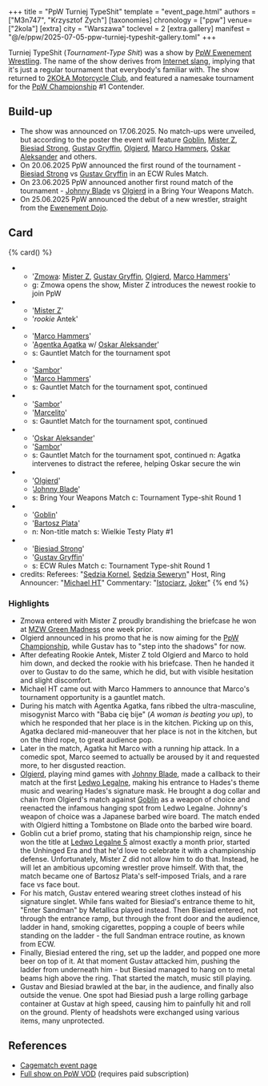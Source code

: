 +++
title = "PpW Turniej TypeShit"
template = "event_page.html"
authors = ["M3n747", "Krzysztof Zych"]
[taxonomies]
chronology = ["ppw"]
venue=["2kola"]
[extra]
city = "Warszawa"
toclevel = 2
[extra.gallery]
manifest = "@/e/ppw/2025-07-05-ppw-turniej-typeshit-gallery.toml"
+++

Turniej TypeShit (_Tournament-Type Shit_) was a show by [PpW Ewenement Wrestling](@/o/ppw.md). The name of the show derives from [Internet slang][name], implying that it's just a regular tournament that everybody's familiar with. The show returned to [2KOŁA Motorcycle Club](@/v/2kola.md), and featured a namesake tournament for the [PpW Championship](@/c/ppw-championship.md) #1 Contender.

## Build-up

* The show was announced on 17.06.2025. No match-ups were unveiled, but according to the poster the event will feature [Goblin](@/w/goblin.md), [Mister Z](@/w/mister-z.md), [Biesiad Strong](@/w/biesiad.md), [Gustav Gryffin](@/w/gustav-gryffin.md), [Olgierd](@/w/olgierd.md), [Marco Hammers](@/w/marco-hammers.md), [Oskar Aleksander](@/w/oskar-aleksander.md) and others.
* On 20.06.2025 PpW announced the first round of the tournament - [Biesiad Strong](@/w/biesiad.md) vs [Gustav Gryffin](@/w/gustav-gryffin.md) in an ECW Rules Match.
* On 23.06.2025 PpW announced another first round match of the tournament - [Johnny Blade](@/w/johnny-blade.md) vs [Olgierd](@/w/olgierd.md) in a Bring Your Weapons Match.
* On 25.06.2025 PpW announced the debut of a new wrestler, straight from the [Ewenement Dojo](@/o/ewenement-dojo.md).

## Card

{% card() %}
- - '[Zmowa](@/tt/zmowa.md): [Mister Z](@/w/mister-z.md), [Gustav Gryffin](@/w/gustav-gryffin.md), [Olgierd](@/w/olgierd.md), [Marco Hammers](@/w/marco-hammers.md)'
  - g: Zmowa opens the show, Mister Z introduces the newest rookie to join PpW
- - '[Mister Z](@/w/mister-z.md)'
  - '_rookie_ Antek'
- - '[Marco Hammers](@/w/marco-hammers.md)'
  - '[Agentka Agatka](@/w/agentka-agatka.md) w/ [Oskar Aleksander](@/w/oskar-aleksander.md)'
  - s: Gauntlet Match for the tournament spot
- - '[Sambor](@/w/sambor.md)'
  - '[Marco Hammers](@/w/marco-hammers.md)'
  - s: Gauntlet Match for the tournament spot, continued
- - '[Sambor](@/w/sambor.md)'
  - '[Marcelito](@/w/marcelito.md)'
  - s: Gauntlet Match for the tournament spot, continued
- - '[Oskar Aleksander](@/w/oskar-aleksander.md)'
  - '[Sambor](@/w/sambor.md)'
  - s: Gauntlet Match for the tournament spot, continued
    n: Agatka intervenes to distract the referee, helping Oskar secure the win
- - '[Olgierd](@/w/olgierd.md)'
  - '[Johnny Blade](@/w/johnny-blade.md)'
  - s: Bring Your Weapons Match
    c: Tournament Type-shit Round 1
- - '[Goblin](@/w/goblin.md)'
  - '[Bartosz Plata](@/w/plata.md)'
  - n: Non-title match
    s: Wielkie Testy Platy #1
- - '[Biesiad Strong](@/w/biesiad.md)'
  - '[Gustav Gryffin](@/w/gustav-gryffin.md)'
  - s: ECW Rules Match
    c: Tournament Type-shit Round 1
- credits:
    Referees: "[Sędzia Kornel](@/w/sedzia-kornel.md), [Sędzia Seweryn](@/w/sedzia-seweryn.md)"
    Host, Ring Announcer: "[Michael HT](@/w/michael-ht.md)"
    Commentary: "[Istociarz](@/w/istociarz.md), [Joker](@/w/joker.md)"
{% end %}

### Highlights

* Zmowa entered with Mister Z proudly brandishing the briefcase he won at [MZW Green Madness](@/e/mzw/2025-06-28-mzw-green-madness.md) one week prior.
* Olgierd announced in his promo that he is now aiming for the [PpW Championship](@/c/ppw-championship.md), while Gustav has to "step into the shadows" for now.
* After defeating Rookie Antek, Mister Z told Olgierd and Marco to hold him down, and decked the rookie with his briefcase. Then he handed it over to Gustav to do the same, which he did, but with visible hesitation and slight discomfort.
* Michael HT came out with Marco Hammers to announce that Marco's tournament opportunity is a gauntlet match.
* During his match with Agentka Agatka, fans ribbed the ultra-masculine, misogynist Marco with "Baba cię bije" (_A woman is beating you up_), to which he responded that her place is in the kitchen. Picking up on this, Agatka declared mid-maneouver that her place is not in the kitchen, but on the third rope, to great audience pop.
* Later in the match, Agatka hit Marco with a running hip attack. In a comedic spot, Marco seemed to actually be aroused by it and requested more, to her disgusted reaction.
* [Olgierd](@/w/olgierd.md), playing mind games with [Johnny Blade](@/w/johnny-blade.md), made a callback to their match at the first [Ledwo Legalne](@/e/ppw/2021-06-12-ppw-ledwo-legalne.md), making his entrance to Hades's theme music and wearing Hades's signature mask. He brought a dog collar and chain from Olgierd's match against [Goblin](@/w/goblin.md) as a weapon of choice and reenacted the infamous hanging spot from Ledwo Legalne. Johnny's weapon of choice was a Japanese barbed wire board. The match ended with Olgierd hitting a Tombstone on Blade onto the barbed wire board.
* Goblin cut a brief promo, stating that his championship reign, since he won the title at [Ledwo Legalne 5](@/e/ppw/2025-06-07-ppw-ledwo-legalne-5.md) almost exactly a month prior, started the Unhinged Era and that he'd love to celebrate it with a championship defense. Unfortunately, Mister Z did not allow him to do that. Instead, he will let an ambitious upcoming wrestler prove himself. With that, the match became one of Bartosz Plata's self-imposed Trials, and a rare face vs face bout.
* For his match, Gustav entered wearing street clothes instead of his signature singlet. While fans waited for Biesiad's entrance theme to hit, "Enter Sandman" by Metallica played instead. Then Biesiad entered, not through the entrance ramp, but through the front door and the audience, ladder in hand, smoking cigarettes, popping a couple of beers while standing on the ladder - the full Sandman entrace routine, as known from ECW.
* Finally, Biesiad entered the ring, set up the ladder, and popped one more beer on top of it. At that moment Gustav attacked him, pushing the ladder from underneath him - but Biesiad managed to hang on to metal beams high above the ring. That started the match, music still playing.
* Gustav and Biesiad brawled at the bar, in the audience, and finally also outside the venue. One spot had Biesiad push a large rolling garbage container at Gustav at high speed, causing him to painfully hit and roll on the ground. Plenty of headshots were exchanged using various items, many unprotected.

## References

* [Cagematch event page](https://www.cagematch.net/?id=1&nr=428439)
* [Full show on PpW VOD](https://ppw-ewenementpl.vhx.tv/ppw-full-shows-dvd-version/season:3/videos/ppw-type-shit-cup-05-07-25-07-05-2025-20-31-52) (requires paid subscription)

[name]: https://context.reverso.net/translation/english-polish/type+shit
